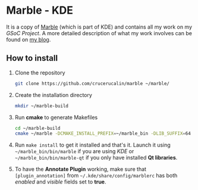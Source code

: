 # Marble - KDE

It is a copy of [Marble](http://marble.kde.org/) (which is part of KDE) and
contains all my work on my *GSoC Project*. A more detailed description of what
my work involves can be found on [my blog](http://calincruceru.net/).

## How to install

1. Clone the repository
    ```bash
    git clone https://github.com/crucerucalin/marble ~/marble/
    ```

2. Create the installation directory
    ```bash
    mkdir ~/marble-build
    ```

3. Run **cmake** to generate Makefiles
    ```bash
    cd ~/marble-build
    cmake ~/marble -DCMAKE_INSTALL_PREFIX=~/marble_bin -DLIB_SUFFIX=64
    ```

4. Run `make install` to get it installed and that's it. Launch it using `~/marble_bin/bin/marble` if you are using *KDE* or `~/marble_bin/bin/marble-qt` if you only have installed **Qt libraries**.

5. To have the **Annotate Plugin** working, make sure that `[plugin_annotation]` from `~/.kde/share/config/marblerc` has both *enabled* and *visible* fields set to **true**.
